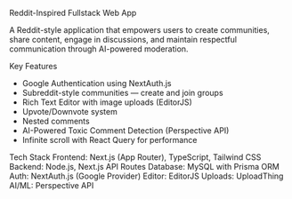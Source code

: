 Reddit-Inspired Fullstack Web App

A Reddit-style application that empowers users to create communities, share content, engage in discussions, and maintain respectful communication through AI-powered moderation.

Key Features
- Google Authentication using NextAuth.js
- Subreddit-style communities — create and join groups
- Rich Text Editor with image uploads (EditorJS)
- Upvote/Downvote system
- Nested comments
- AI-Powered Toxic Comment Detection (Perspective API)
- Infinite scroll with React Query for performance
  
Tech Stack
Frontend: Next.js (App Router), TypeScript, Tailwind CSS
Backend: Node.js, Next.js API Routes
Database: MySQL with Prisma ORM
Auth: NextAuth.js (Google Provider)
Editor: EditorJS
Uploads: UploadThing
AI/ML: Perspective API
